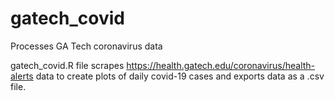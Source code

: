 # gatech_covid
Processes GA Tech coronavirus data

gatech_covid.R file scrapes https://health.gatech.edu/coronavirus/health-alerts data to create plots of daily covid-19 cases and exports data as a .csv file.
